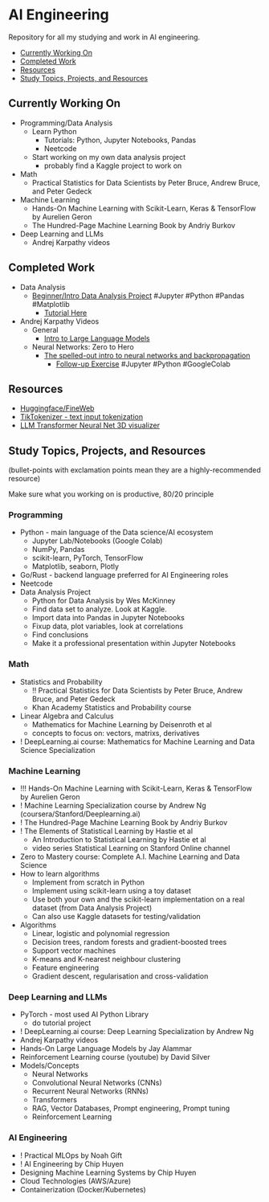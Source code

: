 # AI Engineering

Repository for all my studying and work in AI engineering.

- [Currently Working On](#currently-working-on)
- [Completed Work](#completed-work)
- [Resources](#resources)
- [Study Topics, Projects, and Resources](#Study-Topics-Projects-and-Resources)

## Currently Working On

- Programming/Data Analysis
	- Learn Python
		- Tutorials: Python, Jupyter Notebooks, Pandas
		- Neetcode
	- Start working on my own data analysis project
		- probably find a Kaggle project to work on
- Math
	- Practical Statistics for Data Scientists by Peter Bruce, Andrew Bruce, and Peter Gedeck
- Machine Learning
	- Hands-On Machine Learning with Scikit-Learn, Keras & TensorFlow by Aurelien Geron
	- The Hundred-Page Machine Learning Book by Andriy Burkov
- Deep Learning and LLMs
	- Andrej Karpathy videos

## Completed Work

- Data Analysis
	- [Beginner/Intro Data Analysis Project](https://github.com/wdorsey/wdorsey-ai-engineering/tree/master/data-analysis/jupyter-python-beginner-tutorial) #Jupyter #Python #Pandas #Matplotlib
		- [Tutorial Here](https://letslearndatascience.com/data-analysis-project-in-python-jupyter/)
- Andrej Karpathy Videos
	- General
		-  [Intro to Large Language Models](https://www.youtube.com/watch?v=zjkBMFhNj_g)
	-  Neural Networks: Zero to Hero
		-  [The spelled-out intro to neural networks and backpropagation](https://www.youtube.com/watch?v=VMj-3S1tku0)
			-  [Follow-up Exercise](https://github.com/wdorsey/wdorsey-ai-engineering/tree/master/machine-learning/andrej-karpathy-micrograd-exercise) #Jupyter #Python #GoogleColab

## Resources

- [Huggingface/FineWeb](https://huggingface.co/spaces/HuggingFaceFW/blogpost-fineweb-v1)
- [TikTokenizer - text input tokenization](https://tiktokenizer.vercel.app/)
- [LLM Transformer Neural Net 3D visualizer](https://bbycroft.net/llm)

## Study Topics, Projects, and Resources

(bullet-points with exclamation points mean they are a highly-recommended resource)

Make sure what you working on is productive, 80/20 principle

### Programming

- Python - main language of the Data science/AI ecosystem
	- Jupyter Lab/Notebooks (Google Colab)
	- NumPy, Pandas
	- scikit-learn, PyTorch, TensorFlow
	- Matplotlib, seaborn, Plotly
- Go/Rust - backend language preferred for AI Engineering roles
- Neetcode
- Data Analysis Project
	- Python for Data Analysis by Wes McKinney
	- Find data set to analyze. Look at Kaggle.
	- Import data into Pandas in Jupyter Notebooks
	- Fixup data, plot variables, look at correlations
	- Find conclusions
	- Make it a professional presentation within Jupyter Notebooks

### Math

- Statistics and Probability
	- !! Practical Statistics for Data Scientists by Peter Bruce, Andrew Bruce, and Peter Gedeck
	- Khan Academy Statistics and Probability course
- Linear Algebra and Calculus
	- Mathematics for Machine Learning by Deisenroth et al
	- concepts to focus on: vectors, matrixs, derivatives
- ! DeepLearning.ai course: Mathematics for Machine Learning and Data Science Specialization

### Machine Learning

- !!! Hands-On Machine Learning with Scikit-Learn, Keras & TensorFlow by Aurelien Geron
- ! Machine Learning Specialization course by Andrew Ng (coursera/Stanford/Deeplearning.ai)
- ! The Hundred-Page Machine Learning Book by Andriy Burkov
- ! The Elements of Statistical Learning by Hastie et al
	- An Introduction to Statistical Learning by Hastie et al
	- video series Statistical Learning on Stanford Online channel
- Zero to Mastery course: Complete A.I. Machine Learning and Data Science
- How to learn algorithms
	- Implement from scratch in Python
	- Implement using scikit-learn using a toy dataset
	- Use both your own and the scikit-learn implementation on a real dataset (from Data Analysis Project)
	- Can also use Kaggle datasets for testing/validation 
- Algorithms
	- Linear, logistic and polynomial regression
	- Decision trees, random forests and gradient-boosted trees
	- Support vector machines
	- K-means and K-nearest neighbour clustering
	- Feature engineering
	- Gradient descent, regularisation and cross-validation

### Deep Learning and LLMs

- PyTorch - most used AI Python Library
	- do tutorial project
- ! DeepLearning.ai course: Deep Learning Specialization by Andrew Ng
- Andrej Karpathy videos
- Hands-On Large Language Models by Jay Alammar
- Reinforcement Learning course (youtube) by David Silver
- Models/Concepts
	- Neural Networks
	- Convolutional Neural Networks (CNNs)
	- Recurrent Neural Networks (RNNs)
	- Transformers
	- RAG, Vector Databases, Prompt engineering, Prompt tuning
	- Reinforcement Learning

### AI Engineering

- ! Practical MLOps by Noah Gift
- ! AI Engineering by Chip Huyen
- Designing Machine Learning Systems by Chip Huyen
- Cloud Technologies (AWS/Azure)
- Containerization (Docker/Kubernetes)